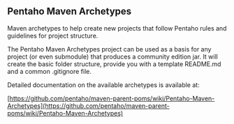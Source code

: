 ## Pentaho Maven Archetypes

Maven archetypes to help create new projects that follow Pentaho rules and guidelines for project structure.


The Pentaho Maven Archetypes project can be used as a basis for any project (or even submodule) that produces a community edition jar. 
It will create the basic folder structure, provide you with a template README.md and a common .gitignore file.

Detailed documentation on the available archetypes is available at:

[https://github.com/pentaho/maven-parent-poms/wiki/Pentaho-Maven-Archetypes](https://github.com/pentaho/maven-parent-poms/wiki/Pentaho-Maven-Archetypes)